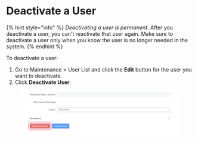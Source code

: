 # Deactivate a User

{% hint style="info" %}
_Deactivating a user is permanent_. After you deactivate a user, you can't reactivate that user again. Make sure to deactivate a user only when you know the user is no longer needed in the system.
{% endhint %}

To deactivate a user:&#x20;

1. Go to Maintenance > User List and click the **Edit** button for the user you want to deactivate.
2. Click **Deactivate User**.

<figure><img src="../../.gitbook/assets/image (2).png" alt=""><figcaption></figcaption></figure>
